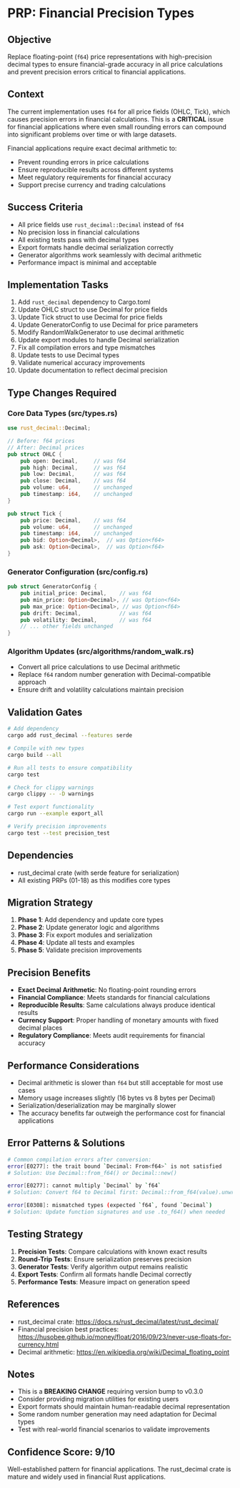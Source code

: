 # PRP: Financial Precision Types

## Objective
Replace floating-point (`f64`) price representations with high-precision decimal types to ensure financial-grade accuracy in all price calculations and prevent precision errors critical to financial applications.

## Context
The current implementation uses `f64` for all price fields (OHLC, Tick), which causes precision errors in financial calculations. This is a **CRITICAL** issue for financial applications where even small rounding errors can compound into significant problems over time or with large datasets.

Financial applications require exact decimal arithmetic to:
- Prevent rounding errors in price calculations
- Ensure reproducible results across different systems
- Meet regulatory requirements for financial accuracy
- Support precise currency and trading calculations

## Success Criteria
- All price fields use `rust_decimal::Decimal` instead of `f64`
- No precision loss in financial calculations
- All existing tests pass with decimal types
- Export formats handle decimal serialization correctly
- Generator algorithms work seamlessly with decimal arithmetic
- Performance impact is minimal and acceptable

## Implementation Tasks
1. Add `rust_decimal` dependency to Cargo.toml
2. Update OHLC struct to use Decimal for price fields
3. Update Tick struct to use Decimal for price fields
4. Update GeneratorConfig to use Decimal for price parameters
5. Modify RandomWalkGenerator to use decimal arithmetic
6. Update export modules to handle Decimal serialization
7. Fix all compilation errors and type mismatches
8. Update tests to use Decimal types
9. Validate numerical accuracy improvements
10. Update documentation to reflect decimal precision

## Type Changes Required

### Core Data Types (src/types.rs)
```rust
use rust_decimal::Decimal;

// Before: f64 prices
// After: Decimal prices
pub struct OHLC {
    pub open: Decimal,     // was f64
    pub high: Decimal,     // was f64
    pub low: Decimal,      // was f64
    pub close: Decimal,    // was f64
    pub volume: u64,       // unchanged
    pub timestamp: i64,    // unchanged
}

pub struct Tick {
    pub price: Decimal,    // was f64
    pub volume: u64,       // unchanged
    pub timestamp: i64,    // unchanged
    pub bid: Option<Decimal>,  // was Option<f64>
    pub ask: Option<Decimal>,  // was Option<f64>
}
```

### Generator Configuration (src/config.rs)
```rust
pub struct GeneratorConfig {
    pub initial_price: Decimal,    // was f64
    pub min_price: Option<Decimal>, // was Option<f64>
    pub max_price: Option<Decimal>, // was Option<f64>
    pub drift: Decimal,            // was f64
    pub volatility: Decimal,       // was f64
    // ... other fields unchanged
}
```

### Algorithm Updates (src/algorithms/random_walk.rs)
- Convert all price calculations to use Decimal arithmetic
- Replace `f64` random number generation with Decimal-compatible approach
- Ensure drift and volatility calculations maintain precision

## Validation Gates
```bash
# Add dependency
cargo add rust_decimal --features serde

# Compile with new types
cargo build --all

# Run all tests to ensure compatibility
cargo test

# Check for clippy warnings
cargo clippy -- -D warnings

# Test export functionality
cargo run --example export_all

# Verify precision improvements
cargo test --test precision_test
```

## Dependencies
- rust_decimal crate (with serde feature for serialization)
- All existing PRPs (01-18) as this modifies core types

## Migration Strategy
1. **Phase 1**: Add dependency and update core types
2. **Phase 2**: Update generator logic and algorithms
3. **Phase 3**: Fix export modules and serialization
4. **Phase 4**: Update all tests and examples
5. **Phase 5**: Validate precision improvements

## Precision Benefits
- **Exact Decimal Arithmetic**: No floating-point rounding errors
- **Financial Compliance**: Meets standards for financial calculations
- **Reproducible Results**: Same calculations always produce identical results
- **Currency Support**: Proper handling of monetary amounts with fixed decimal places
- **Regulatory Compliance**: Meets audit requirements for financial accuracy

## Performance Considerations
- Decimal arithmetic is slower than `f64` but still acceptable for most use cases
- Memory usage increases slightly (16 bytes vs 8 bytes per Decimal)
- Serialization/deserialization may be marginally slower
- The accuracy benefits far outweigh the performance cost for financial applications

## Error Patterns & Solutions
```bash
# Common compilation errors after conversion:
error[E0277]: the trait bound `Decimal: From<f64>` is not satisfied
# Solution: Use Decimal::from_f64() or Decimal::new()

error[E0277]: cannot multiply `Decimal` by `f64`  
# Solution: Convert f64 to Decimal first: Decimal::from_f64(value).unwrap()

error[E0308]: mismatched types (expected `f64`, found `Decimal`)
# Solution: Update function signatures and use .to_f64() when needed
```

## Testing Strategy
1. **Precision Tests**: Compare calculations with known exact results
2. **Round-Trip Tests**: Ensure serialization preserves precision
3. **Generator Tests**: Verify algorithm output remains realistic
4. **Export Tests**: Confirm all formats handle Decimal correctly
5. **Performance Tests**: Measure impact on generation speed

## References
- rust_decimal crate: https://docs.rs/rust_decimal/latest/rust_decimal/
- Financial precision best practices: https://husobee.github.io/money/float/2016/09/23/never-use-floats-for-currency.html
- Decimal arithmetic: https://en.wikipedia.org/wiki/Decimal_floating_point

## Notes
- This is a **BREAKING CHANGE** requiring version bump to v0.3.0
- Consider providing migration utilities for existing users
- Export formats should maintain human-readable decimal representation
- Some random number generation may need adaptation for Decimal types
- Test with real-world financial scenarios to validate improvements

## Confidence Score: 9/10
Well-established pattern for financial applications. The rust_decimal crate is mature and widely used in financial Rust applications.